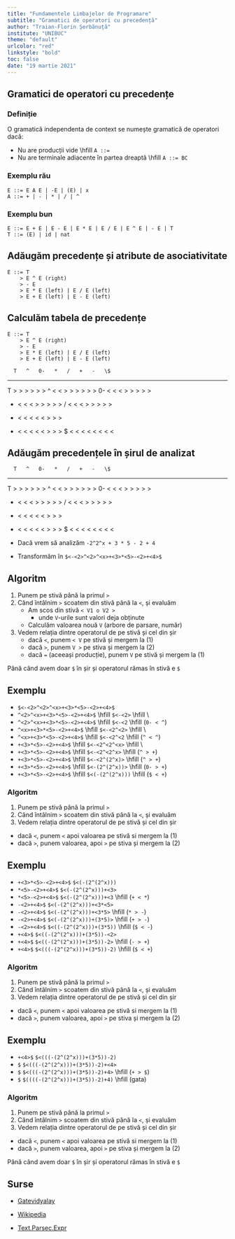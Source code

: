 ```yaml
---
title: "Fundamentele Limbajelor de Programare"
subtitle: "Gramatici de operatori cu precedență"
author: "Traian-Florin Șerbănuță"
institute: "UNIBUC"
theme: "default"
urlcolor: "red"
linkstyle: "bold"
toc: false
date: "19 martie 2021"
---
```


## Gramatici de operatori cu precedențe

### Definiție
O gramatică independenta de context se numește gramatică de operatori dacă:

- Nu are producții vide \hfill `A ::= `
- Nu are terminale adiacente în partea dreaptă \hfill `A ::= BC`

### Exemplu rău

```
E ::= E A E | -E | (E) | x
A ::= + | - | * | / | ^
```

### Exemplu bun

```
E ::= E + E | E - E | E * E | E / E | E ^ E | - E | T
T ::= (E) | id | nat
```

##  Adăugăm precedențe și atribute de asociativitate

```
E ::= T
    > E ^ E (right)
    > - E
    > E * E (left) | E / E (left)
    > E + E (left) | E - E (left)
```

##  Calculăm tabela de precedențe

```
E ::= T
    > E ^ E (right)
    > - E
    > E * E (left) | E / E (left)
    > E + E (left) | E - E (left)
```

      T   ^   0-   *   /   +   -   \$
---- --- --- ---- --- --- --- --- ---
  T       >        >   >   >   >   >
  ^   <   <   >    >   >   >   >   >
 0-   <   <   <    >   >   >   >   >
  *   <   <   <    >   >   >   >   >
  /   <   <   <    >   >   >   >   >
  +   <   <   <    <   <   >   >   >
  -   <   <   <    <   <   >   >   >
  \$   <   <   <    <   <   <   <   <

## Adăugăm precedențele în șirul de analizat

      T   ^   0-   *   /   +   -   \$
---- --- --- ---- --- --- --- --- ---
  T       >        >   >   >   >   >
  ^   <   <   >    >   >   >   >   >
 0-   <   <   <    >   >   >   >   >
  *   <   <   <    >   >   >   >   >
  /   <   <   <    >   >   >   >   >
  +   <   <   <    <   <   >   >   >
  -   <   <   <    <   <   >   >   >
  \$   <   <   <    <   <   <   <   <

- Dacă vrem să analizăm `-2^2^x + 3 * 5 - 2 + 4`

- Transformăm în `$<-<2>^<2>^<x>+<3>*<5>-<2>+<4>$`

## Algoritm

1. Punem pe stivă până la primul `>`
2. Cănd întâlnim `>` scoatem din stivă până la `<`, și evaluăm
   - Am scos din stivă `< V1 o V2 >`
     - unde `V`-urile sunt valori deja obținute
   - Calculăm valoarea nouă `V` (arbore de parsare, număr)
3. Vedem relația dintre operatorul de pe stivă și cel din șir
   - dacă `<`, punem `< V` pe stivă și mergem la (1)
   - dacă `>`, punem `V >` pe stiva și mergem la (2)
   - dacă `=` (aceeași producție), punem `V` pe stivă și mergem la (1)

Până când avem doar `$` în șir și operatorul rămas în stivă e `$`

## Exemplu

- `$<-<2>^<2>^<x>+<3>*<5>-<2>+<4>$`
- `^<2>^<x>+<3>*<5>-<2>+<4>$` \hfill   `$<-<2>` \hfill \ 
- `^<2>^<x>+<3>*<5>-<2>+<4>$`  \hfill  `$<-<2` \hfill (`0- < ^`)
- `^<x>+<3>*<5>-<2>+<4>$`  \hfill  `$<-<2^<2>` \hfill \ 
- `^<x>+<3>*<5>-<2>+<4>$`  \hfill  `$<-<2^<2`  \hfill (`^ < ^`)
- `+<3>*<5>-<2>+<4>$`  \hfill  `$<-<2^<2^<x>`  \hfill \ 
- `+<3>*<5>-<2>+<4>$`   \hfill `$<-<2^<2^x>`   \hfill (`^ > +`)
- `+<3>*<5>-<2>+<4>$`   \hfill `$<-<2^(2^x)>`   \hfill (`^ > +`)
- `+<3>*<5>-<2>+<4>$`   \hfill `$<-(2^(2^x))>`   \hfill (`0- > +`)
- `+<3>*<5>-<2>+<4>$`  \hfill  `$<(-(2^(2^x)))`   \hfill (`$ < +`)

### Algoritm
1. Punem pe stivă până la primul `>`
2. Cănd întâlnim `>` scoatem din stivă până la `<`, și evaluăm
3. Vedem relația dintre operatorul de pe stivă și cel din șir
  - dacă `<`, punem `<` apoi valoarea pe stivă si mergem la (1)
  - dacă `>`, punem valoarea, apoi `>` pe stiva și mergem la (2)


## Exemplu

- `+<3>*<5>-<2>+<4>$`    `$<(-(2^(2^x)))`
- `*<5>-<2>+<4>$`    `$<(-(2^(2^x)))+<3>`
- `*<5>-<2>+<4>$`    `$<(-(2^(2^x)))+<3`    \hfill (`+ < *`)
- `-<2>+<4>$`    `$<(-(2^(2^x)))+<3*<5>`
- `-<2>+<4>$`    `$<(-(2^(2^x)))+<3*5>`     \hfill (`* > -`)
- `-<2>+<4>$`    `$<(-(2^(2^x)))+(3*5)>`     \hfill (`+ > -`)
- `-<2>+<4>$`    `$<((-(2^(2^x)))+(3*5))`     \hfill (`$ < -`)
- `+<4>$`    `$<((-(2^(2^x)))+(3*5))-<2>`
- `+<4>$`    `$<((-(2^(2^x)))+(3*5))-2>`   \hfill (`- > +`)
- `+<4>$`    `$<(((-(2^(2^x)))+(3*5))-2)`   \hfill (`$ < +`)

### Algoritm
1. Punem pe stivă până la primul `>`
2. Cănd întâlnim `>` scoatem din stivă până la `<`, și evaluăm
3. Vedem relația dintre operatorul de pe stivă și cel din șir
  - dacă `<`, punem `<` apoi valoarea pe stivă si mergem la (1)
  - dacă `>`, punem valoarea, apoi `>` pe stiva și mergem la (2)


## Exemplu

- `+<4>$`    `$<(((-(2^(2^x)))+(3*5))-2)`
- `$`    `$<(((-(2^(2^x)))+(3*5))-2)+<4>`
- `$`    `$<(((-(2^(2^x)))+(3*5))-2)+4>`    \hfill (`+ > $`)
- `$`    `$((((-(2^(2^x)))+(3*5))-2)+4)`    \hfill (gata)

### Algoritm
1. Punem pe stivă până la primul `>`
2. Cănd întâlnim `>` scoatem din stivă până la `<`, și evaluăm
3. Vedem relația dintre operatorul de pe stivă și cel din șir
  - dacă `<`, punem `<` apoi valoarea pe stivă si mergem la (1)
  - dacă `>`, punem valoarea, apoi `>` pe stiva și mergem la (2)
  
Până când avem doar `$` în șir și operatorul rămas în stivă e `$`


## Surse

- [Gatevidyalay](https://www.gatevidyalay.com/tag/operator-precedence-parsing-example-ppt/)

- [Wikipedia](https://en.wikipedia.org/wiki/Operator-precedence_grammar)

- [Text.Parsec.Expr](https://hackage.haskell.org/package/parsec-3.1.14.0/docs/Text-Parsec-Expr.html)